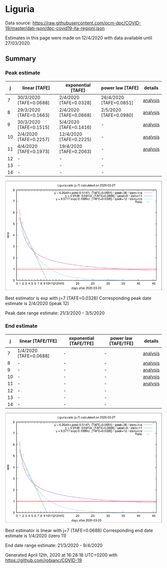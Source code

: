 # Liguria


Data source: https://raw.githubusercontent.com/pcm-dpc/COVID-19/master/dati-json/dpc-covid19-ita-regioni.json

Estimates in this page were made on 12/4/2020 with data available until 27/03/2020.


## Summary 

### Peak estimate 
|j|linear [TAFE]|exponential [TAFE]|power law [TAFE]|details|
|---|----|-----------|---------|-------|
|7|30/3/2020 [TAFE=0.0688]|2/4/2020 [TAFE=0.0328]|26/4/2020 [TAFE=0.0851]|[analysis](COVID-19_liguria_j7_2020-03-27.md)|
|8|29/3/2020 [TAFE=0.1663]|2/4/2020 [TAFE=0.0868]|2/5/2020 [TAFE=0.0980]|[analysis](COVID-19_liguria_j8_2020-03-27.md)|
|9|30/3/2020 [TAFE=0.1515]|5/4/2020 [TAFE=0.1416]|-|[analysis](COVID-19_liguria_j9_2020-03-27.md)|
|10|2/4/2020 [TAFE=0.2257]|12/4/2020 [TAFE=0.2225]|-|[analysis](COVID-19_liguria_j10_2020-03-27.md)|
|11|4/4/2020 [TAFE=0.1973]|19/4/2020 [TAFE=0.2063]|-|[analysis](COVID-19_liguria_j11_2020-03-27.md)|
|12|-|-|-||
|13|-|-|-||
|14|-|-|-||

![best peak estimate](COVID-19_liguria_j7_2020-03-27.png)

Best estimator is exp with j=7 (TAFE=0.0328)
Corresponding peak date estimate is 2/4/2020 (ipeak 12)


Peak date range estimate: 21/3/2020 - 3/5/2020

### End estimate 
|j|linear [TAFE/TFE]|exponential [TAFE/TFE]|power law [TAFE/TFE]|details|
|---|----|-----------|---------|-------|
|7|1/4/2020 [TAFE=0.0688]|-|-|[analysis](COVID-19_liguria_j7_2020-03-27.md)|
|8|-|-|-|[analysis](COVID-19_liguria_j8_2020-03-27.md)|
|9|-|-|-|[analysis](COVID-19_liguria_j9_2020-03-27.md)|
|10|-|-|-|[analysis](COVID-19_liguria_j10_2020-03-27.md)|
|11|-|-|-|[analysis](COVID-19_liguria_j11_2020-03-27.md)|
|12|-|-|-||
|13|-|-|-||
|14|-|-|-||

![best zero estimate](COVID-19_liguria_j7_2020-03-27.png)

Best estimator is linear with j=7 (TAFE=0.0688)
Corresponding end date estimate is 1/4/2020 (izero 11)


End date range estimate: 21/3/2020 - 9/4/2020

Generated April 12th, 2020 at 16:28:18 UTC+0200 with https://github.com/robianc/COVID-19
